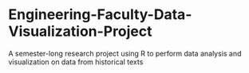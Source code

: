 # Engineering-Faculty-Data-Visualization-Project
A semester-long research project using R to perform data analysis and visualization on data from historical texts
